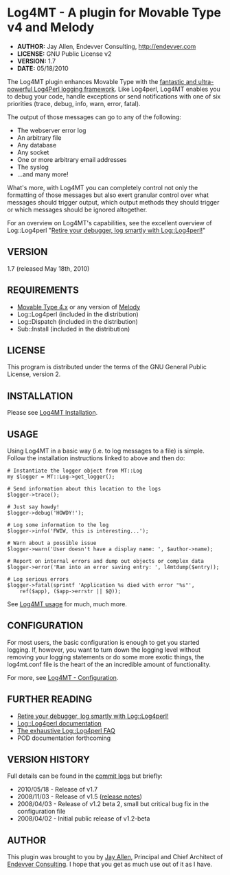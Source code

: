 # Log4MT - A plugin for Movable Type v4 and Melody #

* **AUTHOR:**     Jay Allen, Endevver Consulting, http://endevver.com
* **LICENSE:**    GNU Public License v2
* **VERSION:**    1.7
* **DATE:**       05/18/2010

The Log4MT plugin enhances Movable Type with the [fantastic and ultra-powerful Log4Perl logging framework][Log4perl]. Like Log4perl, Log4MT enables you to debug your code, handle exceptions or send notifications with one of six priorities (trace, debug, info, warn, error, fatal).

[Log4perl]: http://log4perl.sourceforge.net/

The output of those messages can go to any of the following:

* The webserver error log
* An arbitrary file
* Any database
* Any socket
* One or more arbitrary email addresses
* The syslog
* ...and many more! 

What's more, with Log4MT you can completely control not only the formatting of those messages but also exert granular control over what messages should trigger output, which output methods they should trigger or which messages should be ignored altogether.

For an overview on Log4MT's capabilities, see the excellent overview of Log::Log4perl "[Retire your debugger, log smartly with Log::Log4perl!][]"

[Retire your debugger, log smartly with Log::Log4perl!]: http://www.perl.com/pub/a/2002/09/11/log4perl.html

## VERSION ##

1.7 (released May 18th, 2010)

## REQUIREMENTS ##

* [Movable Type 4.x][mt] or any version of [Melody][]
* Log::Log4perl (included in the distribution)
* Log::Dispatch (included in the distribution)
* Sub::Install (included in the distribution) 


## LICENSE ##

This program is distributed under the terms of the GNU General Public License, version 2.

## INSTALLATION ##

Please see [Log4MT Installation][].

## USAGE ##

Using Log4MT in a basic way (i.e. to log messages to a file) is simple. Follow the installation instructions linked to above and then do:

    # Instantiate the logger object from MT::Log
    my $logger = MT::Log->get_logger();

    # Send information about this location to the logs
    $logger->trace();

    # Just say howdy!
    $logger->debug('HOWDY!');    

    # Log some information to the log
    $logger->info('FWIW, this is interesting...');

    # Warn about a possible issue
    $logger->warn('User doesn't have a display name: ', $author->name);

    # Report on internal errors and dump out objects or complex data
    $logger->error('Ran into an error saving entry: ', l4mtdump($entry));

    # Log serious errors
    $logger->fatal(sprintf 'Application %s died with error "%s"',
        ref($app), ($app->errstr || $@));


See [Log4MT usage][] for much, much more.

## CONFIGURATION ##

For most users, the basic configuration is enough to get you started logging. If, however, you want to turn down the logging level without removing your logging statements or do some more exotic things, the log4mt.conf file is the heart of the an incredible amount of functionality.

For more, see [Log4MT - Configuration][].

## FURTHER READING ##

* [Retire your debugger, log smartly with Log::Log4perl!](http://www.perl.com/pub/a/2002/09/11/log4perl.html)
* [Log::Log4perl documentation](http://log4perl.sourceforge.net/releases/Log-Log4perl/docs/html/Log/Log4perl.html)
* [The exhaustive Log::Log4perl FAQ](http://log4perl.sourceforge.net/releases/Log-Log4perl/docs/html/Log/Log4perl/FAQ.html)
* POD documentation forthcoming 

## VERSION HISTORY ##

Full details can be found in the [commit logs](http://github.com/endevver/mt-plugin-log4mt/commits/master) but briefly:

* 2010/05/18 - Release of v1.7
* 2008/11/03 - Release of v1.5 ([release notes][Log4MT v1.5 Release Notes])
* 2008/04/03 - Release of v1.2 beta 2, small but critical bug fix in the configuration file
* 2008/04/02 - Initial public release of v1.2-beta 

## AUTHOR ##

This plugin was brought to you by [Jay Allen][], Principal and Chief Architect of [Endevver Consulting][]. I hope that you get as much use out of it as I have.

[Log4MT Installation]: https://trac.endevver.com/movabletype/wiki/code/log4mt/installation
[Log4MT v1.5 Release Notes]: https://trac.endevver.com/movabletype/wiki/code/log4mt/version-1.5
[Log4MT usage]: https://trac.endevver.com/movabletype/wiki/code/log4mt/usage
[Log4MT - Configuration]: https://trac.endevver.com/movabletype/wiki/code/log4mt/configuration
[Retire your debugger, log smartly with Log::Log4perl!]: http://www.perl.com/pub/a/2002/09/11/log4perl.html
[Log::Log4perl documentation]: http://log4perl.sourceforge.net/releases/Log-Log4perl/docs/html/Log/Log4perl.html
[The exhaustive Log::Log4perl FAQ]: http://log4perl.sourceforge.net/releases/Log-Log4perl/docs/html/Log/Log4perl/FAQ.html
[Jay Allen]: http://jayallen.org
[Endevver Consulting]: http://endevver.com
[Melody]: http://openmelody.org
[MT]: http://movabletype.org
